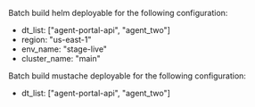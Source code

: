 Batch build helm deployable for the following configuration:
- dt_list: ["agent-portal-api", "agent_two"]
- region: "us-east-1" 
- env_name: "stage-live"
- cluster_name: "main"



Batch build mustache deployable for the following configuration:
- dt_list: ["agent-portal-api", "agent_two"]

